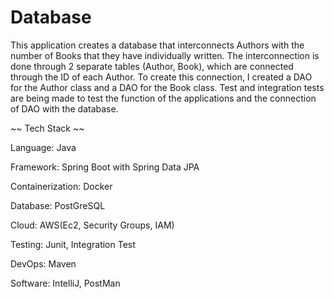 # Database

This application creates a database that interconnects Authors with the number of Books that they have individually written. The interconnection is done through 2 separate tables (Author, Book), which are connected through the ID of each Author. To create this connection, I created a DAO for the Author class and a DAO for the Book class. Test and integration tests are being made to test the function of the applications and the connection of DAO with the database. 

~~ Tech Stack ~~

Language: Java

Framework: Spring Boot with Spring Data JPA

Containerization: Docker

Database: PostGreSQL

Cloud: AWS(Ec2, Security Groups, IAM)

Testing: Junit, Integration Test

DevOps: Maven

Software: IntelliJ, PostMan